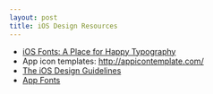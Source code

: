 ```yaml
---
layout: post
title: iOS Design Resources
---
```


+ [iOS Fonts: A Place for Happy Typography](http://iosfonts.com/)
+ App icon templates: <http://appicontemplate.com/>
+ [The iOS Design Guidelines](http://iosdesign.ivomynttinen.com/)
+ [App Fonts](https://www.myfonts.com/licensing/app/)
